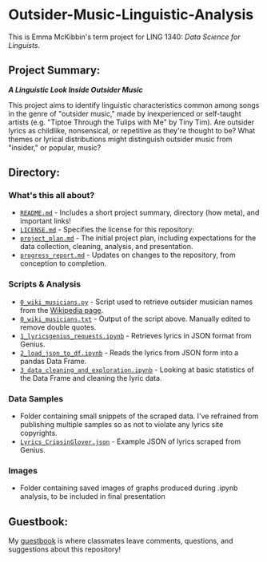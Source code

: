 # Outsider-Music-Linguistic-Analysis
This is Emma McKibbin's term project for LING 1340: *Data Science for Linguists*.

## Project Summary:
***A Linguistic Look Inside Outsider Music***

This project aims to identify linguistic characteristics common among songs in the genre of "outsider music," made by inexperienced or self-taught artists (e.g. "Tiptoe Through the Tulips with Me" by Tiny Tim).  Are outsider lyrics as childlike, nonsensical, or repetitive as they're thought to be?  What themes or lyrical distributions might distinguish outsider music from "insider," or popular, music?

## Directory:
### What's this all about?
- [`README.md`](https://github.com/Data-Science-for-Linguists-2022/Outsider-Music-Linguistic-Analysis/blob/main/README.md) - Includes a short project summary, directory (how meta), and important links!
- [`LICENSE.md`](https://github.com/Data-Science-for-Linguists-2022/Outsider-Music-Linguistic-Analysis/blob/main/LICENSE.md) - Specifies the license for this repository:
- [`project_plan.md`](https://github.com/Data-Science-for-Linguists-2022/Outsider-Music-Linguistic-Analysis/blob/main/project_plan.md) - The initial project plan, including expectations for the data collection, cleaning, analysis, and presentation.
- [`progress_report.md`](https://github.com/Data-Science-for-Linguists-2022/Outsider-Music-Linguistic-Analysis/blob/main/progress_report.md) - Updates on changes to the repository, from conception to completion.

### Scripts & Analysis
- [`0_wiki_musicians.py`](https://github.com/Data-Science-for-Linguists-2022/Outsider-Music-Linguistic-Analysis/blob/main/scripts_%26_analysis/0_wiki_musicians.py) - Script used to retrieve outsider musician names from the [Wikipedia page](https://en.wikipedia.org/wiki/Category:Outsider_musicians).
- [`0_wiki_musicians.txt`](https://github.com/Data-Science-for-Linguists-2022/Outsider-Music-Linguistic-Analysis/blob/main/scripts_%26_analysis/0_wiki_musicians.txt) - Output of the script above. Manually edited to remove double quotes.
- [`1_lyricsgenius_requests.ipynb`](https://github.com/Data-Science-for-Linguists-2022/Outsider-Music-Linguistic-Analysis/blob/main/scripts_%26_analysis/1_lyricsgenius_requests.ipynb) - Retrieves lyrics in JSON format from Genius.
- [`2_load_json_to_df.ipynb`](https://github.com/Data-Science-for-Linguists-2022/Outsider-Music-Linguistic-Analysis/blob/main/scripts_%26_analysis/2_load_json_to_df.ipynb) - Reads the lyrics from JSON form into a pandas Data Frame.
- [`3_data_cleaning_and_exploration.ipynb`](https://github.com/Data-Science-for-Linguists-2022/Outsider-Music-Linguistic-Analysis/blob/main/scripts_%26_analysis/3_data_cleaning_and_exploration.ipynb) - Looking at basic statistics of the Data Frame and cleaning the lyric data.

### Data Samples
- Folder containing small snippets of the scraped data. I've refrained from publishing multiple samples so as not to violate any lyrics site copyrights.
- [`Lyrics_CripsinGlover.json`](https://github.com/Data-Science-for-Linguists-2022/Outsider-Music-Linguistic-Analysis/blob/main/data_samples/Lyrics_CrispinGlover.json) - Example JSON of lyrics scraped from Genius.

### Images
- Folder containing saved images of graphs produced during .ipynb analysis, to be included in final presentation

## Guestbook:
My [guestbook](https://github.com/Data-Science-for-Linguists-2022/Class-Lounge/blob/main/guestbooks/guestbook_emma.md) is where classmates leave comments, questions, and suggestions about this repository!
